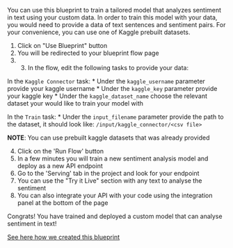 You can use this blueprint to train a tailored model that analyzes sentiment in text using your custom data.
In order to train this model with your data, you would need to provide a data of text sentences and sentiment pairs.
For your convenience, you can use one of Kaggle prebuilt datasets.
1. Click on "Use Blueprint" button
2. You will be redirected to your blueprint flow page
3. 3. In the flow, edit the following tasks to provide your data:

In the `Kaggle Connector` task:
    * Under the `kaggle_username` parameter provide your kaggle username
    * Under the `kaggle_key` parameter provide your kaggle key
    * Under the `kaggle_dataset_name` choose the relevant dataset your would like to train your model with

   In the `Train` task:
    *  Under the `input_filename` parameter provide the path to the dataset,  it should look like:
       `/input/kaggle_connector/<csv file>`

**NOTE**: You can use prebuilt kaggle datasets that was already provided 

4. Click on the 'Run Flow' button
5. In a few minutes you will train a new sentiment analysis model and deploy as a new API endpoint
6. Go to the 'Serving' tab in the project and look for your endpoint
7. You can use the "Try it Live" section with any text to analyse the sentiment
8. You can also integrate your API with your code using the integration panel at the bottom of the page

Congrats! You have trained and deployed a custom model that can analyse sentiment in text!

[See here how we created this blueprint](https://github.com/cnvrg/Blueprints/tree/main/Sentiment%20Analysis)
